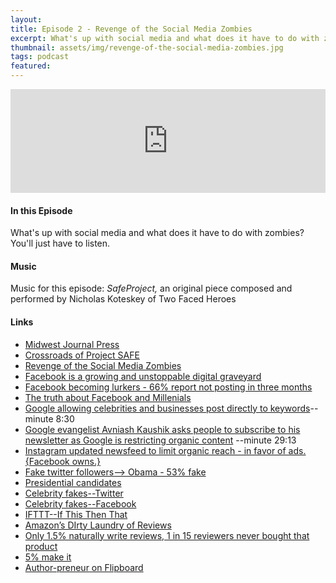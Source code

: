 ```yaml
---
layout:
title: Episode 2 - Revenge of the Social Media Zombies
excerpt: What's up with social media and what does it have to do with zombies? You'll just have to listen.
thumbnail: assets/img/revenge-of-the-social-media-zombies.jpg
tags: podcast
featured:
---
```


<iframe width="100%" height="166" scrolling="no" frameborder="no" src="https://w.soundcloud.com/player/?url=https%3A//api.soundcloud.com/tracks/256950129&amp;color=ff5500&amp;auto_play=false&amp;hide_related=false&amp;show_comments=true&amp;show_user=true&amp;show_reposts=false"></iframe>

#### In this Episode

What's up with social media and what does it have to do with zombies? You'll just have to listen.


#### Music

Music for this episode: *SafeProject,* an original piece composed and performed by Nicholas Koteskey of Two Faced Heroes


#### Links

* [Midwest Journal Press](http://selfhelpbook.midwestjournalpress.com/)
* [Crossroads of Project SAFE](http://safecrossroads.net)
* [Revenge of the Social Media Zombies](http://livesensical.com/podcast/selling-books-online/revenge-social-media-zombies/)
* [Facebook is a growing and unstoppable digital graveyard](http://www.bbc.com/future/story/20160313-the-unstoppable-rise-of-the-facebook-dead)
* [Facebook becoming lurkers - 66% report not posting in three months](http://contentmarketinginstitute.com/2015/11/content-creation-facebook-podcast/)
* [The truth about Facebook and Millenials](http://www.entrepreneur.com/article/246777)
* [Google allowing celebrities and businesses post directly to keywords](http://contentmarketinginstitute.com/2016/03/social-media-content-podcast/)--minute 8:30
* [Google evangelist Avniash Kaushik asks people to subscribe to his newsletter as Google is restricting organic content](http://contentmarketinginstitute.com/2016/03/social-media-content-podcast/) --minute 29:13
* [Instagram updated newsfeed to limit organic reach - in favor of ads. {Facebook owns.}](http://techcrunch.com/2016/03/20/the-death-of-instagram-for-brands/?ncid=rss)
* [Fake twitter followers--> Obama - 53% fake](http://www.breitbart.com/big-government/2013/09/24/53-of-obama-twitter-followers-are-fake-accounts/)
* [Presidential candidates](http://www.vocativ.com/news/239402/which-presidential-candidates-have-the-most-fake-twitter-followers/)
* [Celebrity fakes--Twitter](http://gizmodo.com/5994621/which-celebrities-have-the-most-fake-twitter-followers)
* [Celebrity fakes--Facebook](http://www.businessinsider.com/celebrities-with-the-most-fake-facebook-likes-2012-9)
* [IFTTT--If This Then That](https://ifttt.com/)
* [Amazon’s DIrty Laundry of Reviews](https://gigaom.com/2011/06/24/419-what-shoppers-dont-realize-about-amazons-reviews/)
* [Only 1.5% naturally write reviews, 1 in 15 reviewers never bought that product](http://nautil.us/issue/12/feedback/one-percenters-control-online-reviews)
* [5% make it](http://livesensical.com/podcast/live-sensical/revenge-bucket-crabs-become-follow/)
* [Author-preneur on Flipboard](https://flipboard.com/@robertworst2015/author-preneur-55nhr5lqy)
